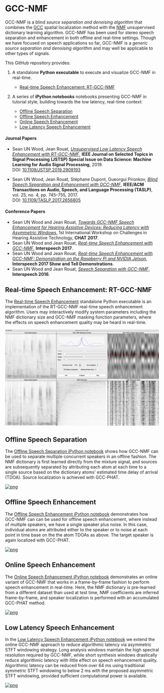 <!---
The MIT License (MIT)

Copyright (c) 2016 Sean UN Wood

Permission is hereby granted, free of charge, to any person obtaining a copy
of this software and associated documentation files (the "Software"), to deal
in the Software without restriction, including without limitation the rights
to use, copy, modify, merge, publish, distribute, sublicense, and/or sell
copies of the Software, and to permit persons to whom the Software is
furnished to do so, subject to the following conditions:

The above copyright notice and this permission notice shall be included in all
copies or substantial portions of the Software.

THE SOFTWARE IS PROVIDED "AS IS", WITHOUT WARRANTY OF ANY KIND, EXPRESS OR
IMPLIED, INCLUDING BUT NOT LIMITED TO THE WARRANTIES OF MERCHANTABILITY,
FITNESS FOR A PARTICULAR PURPOSE AND NONINFRINGEMENT. IN NO EVENT SHALL THE
AUTHORS OR COPYRIGHT HOLDERS BE LIABLE FOR ANY CLAIM, DAMAGES OR OTHER
LIABILITY, WHETHER IN AN ACTION OF CONTRACT, TORT OR OTHERWISE, ARISING FROM,
OUT OF OR IN CONNECTION WITH THE SOFTWARE OR THE USE OR OTHER DEALINGS IN THE
SOFTWARE.
--->

# GCC-NMF
GCC-NMF is a blind _source separation and denoising algorithm_ that combines the [GCC](http://ieeexplore.ieee.org/abstract/document/1162830/) spatial localization method with the [NMF](https://en.wikipedia.org/wiki/Non-negative_matrix_factorization) unsupervised dictionary learning algorithm. GCC-NMF has been used for stereo speech separation and enhancement in both offline and real-time settings. Though we have focused on speech applications so far, GCC-NMF is a _generic source separation and denoising algorithm_ and may well be applicable to other types of signals.

This GitHub repository provides:

1. A standalone **Python executable** to execute and visualize GCC-NMF in real-time.

   - [Real-time Speech Enhancement: RT-GCC-NMF](https://nbviewer.jupyter.org/github/seanwood/gcc-nmf/blob/master/notebooks/realtimeSpeechEnhancement.ipynb)
2. A series of **iPython notebooks** notebooks presenting GCC-NMF in tutorial style, building towards the low latency, real-time context:
   - [Offline Speech Separation](https://nbviewer.jupyter.org/github/seanwood/gcc-nmf/blob/master/notebooks/offlineSpeechSeparation.ipynb)
   - [Offline Speech Enhancement](https://nbviewer.jupyter.org/github/seanwood/gcc-nmf/blob/master/notebooks/offlineSpeechEnhancement.ipynb)
   - [Online Speech Enhancement](https://nbviewer.jupyter.org/github/seanwood/gcc-nmf/blob/master/notebooks/onlineSpeechEnhancement.ipynb)
   - [Low Latency Speech Enhancement](https://nbviewer.jupyter.org/github/seanwood/gcc-nmf/blob/master/notebooks/lowLatencySpeechEnhancement.ipynb)

#### Journal Papers

- Sean UN Wood, Jean Rouat, [*Unsupervised Low Latency Speech Enhancement with RT-GCC-NMF*](https://arxiv.org/abs/1904.03130), **IEEE Journal on Selected Topics in Signal Processing (JSTSP) Special Issue on Data Science: Machine Learning for Audio Signal Processing**, 2019.  
DOI: [10.1109/JSTSP.2019.2909193](https://doi.org/10.1109/JSTSP.2019.2909193)

- Sean UN Wood, Jean Rouat, Stéphane Dupont, Gueorgui Pironkov, [*Blind Speech Separation and Enhancement with GCC-NMF*](https://www.gel.usherbrooke.ca/rouat/publications/IEEE_ACMTrGCCNMFWoodRouat2017.pdf), **IEEE/ACM Transactions on Audio, Speech, and Language Processing (TASLP)**, vol. 25, no. 4, pp. 745–755, 2017.  
DOI: [10.1109/TASLP.2017.2656805](https://doi.org/10.1109/TASLP.2017.2656805)

#### Conference Papers
- Sean UN Wood and Jean Rouat, [*Towards GCC-NMF Speech Enhancement for Hearing Assistive Devices: Reducing Latency with Asymmetric Windows*](https://www.researchgate.net/profile/Sean_Wood7/publication/318814469_Towards_GCC-NMF_Speech_Enhancement_for_Hearing_Assistive_Devices_Reducing_Latency_with_Asymmetric_Windows/links/597ff39d0f7e9b8802ed2a6c/Towards-GCC-NMF-Speech-Enhancement-for-Hearing-Assistive-Devices-Reducing-Latency-with-Asymmetric-Windows.pdf), 1st International Workshop on 
Challenges in Hearing Assistive Technology, **CHAT 2017**.
- Sean UN Wood and Jean Rouat, [*Real-time Speech Enhancement with GCC-NMF*](https://www.researchgate.net/profile/Sean_Wood7/publication/318511757_Real-time_Speech_Enhancement_with_GCC-NMF/links/596ea657a6fdcc2416901891/Real-time-Speech-Enhancement-with-GCC-NMF.pdf), **Interspeech 2017**.
- Sean UN Wood and Jean Rouat, [*Real-time Speech Enhancement with GCC-NMF: Demonstration on the Raspberry Pi and NVIDIA Jetson*](https://www.researchgate.net/profile/Sean_Wood7/publication/318946628_Real-time_Speech_Enhancement_with_GCC-NMF_Demonstration_on_the_Raspberry_Pi_and_NVIDIA_Jetson/links/59872715aca27266ada22465/Real-time-Speech-Enhancement-with-GCC-NMF-Demonstration-on-the-Raspberry-Pi-and-NVIDIA-Jetson.pdf), **Interspeech 2017 Show and Tell Demonstrations**.
- Sean UN Wood and Jean Rouat, [*Speech Separation with GCC-NMF*](http://www.isca-speech.org/archive/Interspeech_2016/pdfs/1449.PDF), **Interspeech 2016**. 

## Real-time Speech Enhancement: RT-GCC-NMF
The [Real-time Speech Enhancement](https://nbviewer.jupyter.org/github/seanwood/gcc-nmf/blob/master/notebooks/realtimeSpeechEnhancement.ipynb) standalone Python executable is an implementation of the RT-GCC-NMF real-time speech enhancement algorithm. Users may 
interactively modify system parameters including the NMF dictionary size and GCC-NMF masking function parameters, where the effects on speech enhancement quality may be heard in real-time.

[![png](README_files/realtimeGCCNMFScreenshot.png)](https://nbviewer.jupyter.org/github/seanwood/gcc-nmf/blob/master/notebooks/realtimeSpeechEnhancement.ipynb)
  
## Offline Speech Separation

The [Offline Speech Separation iPython notebook](https://nbviewer.jupyter.org/github/seanwood/gcc-nmf/blob/master/notebooks/offlineSpeechSeparation.ipynb) shows how GCC-NMF can be used to separate multiple concurrent speakers in an offline fashion. The NMF dictionary is first learned directly from the mixture signal, and sources are subsequently separated by attributing each atom at each time to a single source based on the dictionary atoms' estimated time delay of arrival (TDOA). Source localization is achieved with GCC-PHAT.

[![png](README_files/speechSeparationNotebookThumbnail.png)](https://nbviewer.jupyter.org/github/seanwood/gcc-nmf/blob/master/notebooks/offlineSpeechSeparation.ipynb)

## Offline Speech Enhancement

The [Offline Speech Enhancement iPython notebook](https://nbviewer.jupyter.org/github/seanwood/gcc-nmf/blob/master/notebooks/offlineSpeechEnhancement.ipynb) demonstrates how GCC-NMF can can be used for offline speech enhancement, where instead of multiple speakers, we have a single speaker plus noise. In this case, individual atoms are attributed either to the speaker or to noise at each point in time base on the the atom TDOAs as above. The target speaker is again localized with GCC-PHAT.

[![png](README_files/speechEnhancementNotebookThumbnail.png)](https://nbviewer.jupyter.org/github/seanwood/gcc-nmf/blob/master/notebooks/offlineSpeechEnhancement.ipynb)

## Online Speech Enhancement
The [Online Speech Enhancement iPython notebook](https://nbviewer.jupyter.org/github/seanwood/gcc-nmf/blob/master/notebooks/onlineSpeechEnhancement.ipynb) demonstrates an online variant of GCC-NMF that works in a frame-by-frame fashion to perform speech enhancement in real-time. Here, the NMF dictionary is pre-learned from a different dataset than used at test time, NMF coefficients are inferred frame-by-frame, and speaker localization is performed with an accumulated GCC-PHAT method.

[![png](README_files/onlineSpeechEnhancementNotebookThumbnail.png)](https://nbviewer.jupyter.org/github/seanwood/gcc-nmf/blob/master/notebooks/onlineSpeechEnhancement.ipynb)

## Low Latency Speech Enhancement
In the [Low Latency Speech Enhancement iPython notebook](https://nbviewer.jupyter.org/github/seanwood/gcc-nmf/blob/master/notebooks/lowLatencySpeechEnhancement.ipynb) we extend the online GCC-NMF approach to reduce algorithmic latency via asymmetric STFT windowing strategy. Long analysis windows maintain the high spectral resolution required by GCC-NMF, while short synthesis windows drastically reduce algorithmic latency with little effect on speech enhancement quality. Algorithmic latency can be reduced from over 64 ms using traditional symmetric STFT windowing to below 2 ms with the proposed asymmetric STFT windowing, provided sufficient computational power is available.

[![png](README_files/lowLatencySpeechEnhancementNotebookThumbnail.png)](https://nbviewer.jupyter.org/github/seanwood/gcc-nmf/blob/master/notebooks/lowLatencySpeechEnhancement.ipynb)